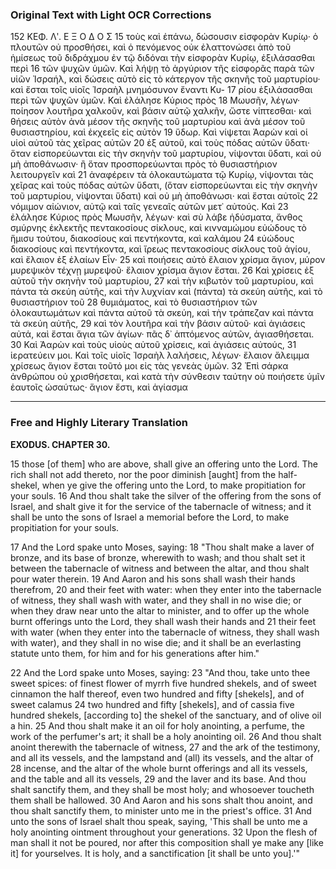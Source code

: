 ### Original Text with Light OCR Corrections

152 ΚΕΦ. Λʹ.
Ε Ξ Ο Δ Ο Σ
15 τοὺς καὶ ἐπάνω, δώσουσιν εἰσφορὰν Κυρίῳ· ὁ πλουτῶν οὐ προσθήσει, καὶ ὁ πενόμενος οὐκ ἐλαττονώσει ἀπὸ τοῦ ἡμίσεως τοῦ διδράχμου ἐν τῷ διδόναι τὴν εἰσφορὰν Κυρίῳ, ἐξιλάσασθαι περὶ 16 τῶν ψυχῶν ὑμῶν. Καὶ λήψῃ τὸ ἀργύριον τῆς εἰσφορᾶς παρὰ τῶν υἱῶν Ἰσραήλ, καὶ δώσεις αὐτὸ εἰς τὸ κάτεργον τῆς σκηνῆς τοῦ μαρτυρίου· καὶ ἔσται τοῖς υἱοῖς Ἰσραὴλ μνημόσυνον ἔναντι Κυ- 17 ρίου ἐξιλάσασθαι περὶ τῶν ψυχῶν ὑμῶν. Καὶ ἐλάλησε Κύριος πρὸς 18 Μωυσῆν, λέγων· ποίησον λουτῆρα χαλκοῦν, καὶ βάσιν αὐτῷ χαλκῆν, ὥστε νίπτεσθαι· καὶ θήσεις αὐτὸν ἀνὰ μέσον τῆς σκηνῆς τοῦ μαρτυρίου καὶ ἀνὰ μέσον τοῦ θυσιαστηρίου, καὶ ἐκχεεῖς εἰς αὐτὸν 19 ὕδωρ. Καὶ νίψεται Ἀαρὼν καὶ οἱ υἱοὶ αὐτοῦ τὰς χεῖρας αὐτῶν 20 ἐξ αὐτοῦ, καὶ τοὺς πόδας αὐτῶν ὕδατι· ὅταν εἰσπορεύωνται εἰς τὴν σκηνὴν τοῦ μαρτυρίου, νίψονται ὕδατι, καὶ οὐ μὴ ἀποθάνωσιν· ἢ ὅταν προσπορεύωνται πρὸς τὸ θυσιαστήριον λειτουργεῖν καὶ 21 ἀναφέρειν τὰ ὁλοκαυτώματα τῷ Κυρίῳ, νίψονται τὰς χεῖρας καὶ τοὺς πόδας αὐτῶν ὕδατι, (ὅταν εἰσπορεύωνται εἰς τὴν σκηνὴν τοῦ μαρτυρίου, νίψονται ὕδατι) καὶ οὐ μὴ ἀποθάνωσι· καὶ ἔσται αὐτοῖς 22 νόμιμον αἰώνιον, αὐτῷ καὶ ταῖς γενεαῖς αὐτῶν μετ᾿ αὐτούς. Καὶ 23 ἐλάλησε Κύριος πρὸς Μωυσῆν, λέγων· καὶ σὺ λάβε ἡδύσματα, ἄνθος σμύρνης ἐκλεκτῆς πεντακοσίους σίκλους, καὶ κινναμώμου εὐώδους τὸ ἥμισυ τούτου, διακοσίους καὶ πεντήκοντα, καὶ καλάμου 24 εὐώδους διακοσίους καὶ πεντήκοντα, καὶ ἴρεως πεντακοσίους σίκλους τοῦ ἁγίου, καὶ ἔλαιον ἐξ ἐλαίων Εἶν· 25 καὶ ποιήσεις αὐτὸ ἔλαιον χρίσμα ἅγιον, μύρον μυρεψικὸν τέχνῃ μυρεψοῦ· ἔλαιον χρίσμα ἅγιον ἔσται. 26 Καὶ χρίσεις ἐξ αὐτοῦ τὴν σκηνὴν τοῦ μαρτυρίου, 27 καὶ τὴν κιβωτὸν τοῦ μαρτυρίου, καὶ πάντα τὰ σκεύη αὐτῆς, καὶ τὴν λυχνίαν καὶ (πάντα) τὰ σκεύη αὐτῆς, καὶ τὸ θυσιαστήριον τοῦ 28 θυμιάματος, καὶ τὸ θυσιαστήριον τῶν ὁλοκαυτωμάτων καὶ πάντα αὐτοῦ τὰ σκεύη, καὶ τὴν τράπεζαν καὶ πάντα τὰ σκεύη αὐτῆς, 29 καὶ τὸν λουτῆρα καὶ τὴν βάσιν αὐτοῦ· καὶ ἁγιάσεις αὐτά, καὶ ἔσται ἅγια τῶν ἁγίων· πᾶς δ᾿ ἁπτόμενος αὐτῶν, ἁγιασθήσεται. 30 Καὶ Ἀαρὼν καὶ τοὺς υἱοὺς αὐτοῦ χρίσεις, καὶ ἁγιάσεις αὐτούς, 31 ἱερατεύειν μοι. Καὶ τοῖς υἱοῖς Ἰσραὴλ λαλήσεις, λέγων· ἔλαιον ἄλειμμα χρίσεως ἅγιον ἔσται τοῦτό μοι εἰς τὰς γενεὰς ὑμῶν. 32 Ἐπὶ σάρκα ἀνθρώπου οὐ χρισθήσεται, καὶ κατὰ τὴν σύνθεσιν ταύτην οὐ ποιήσετε ὑμῖν ἑαυτοῖς ὡσαύτως· ἅγιον ἔστι, καὶ ἁγίασμα

---

### Free and Highly Literary Translation

**EXODUS. CHAPTER 30.**

15 those [of them] who are above, shall give an offering unto the Lord. The rich shall not add thereto, nor the poor diminish [aught] from the half-shekel, when ye give the offering unto the Lord, to make propitiation for your souls.
16 And thou shalt take the silver of the offering from the sons of Israel, and shalt give it for the service of the tabernacle of witness; and it shall be unto the sons of Israel a memorial before the Lord, to make propitiation for your souls.

17 And the Lord spake unto Moses, saying:
18 "Thou shalt make a laver of bronze, and its base of bronze, wherewith to wash; and thou shalt set it between the tabernacle of witness and between the altar, and thou shalt pour water therein.
19 And Aaron and his sons shall wash their hands therefrom,
20 and their feet with water: when they enter into the tabernacle of witness, they shall wash with water, and they shall in no wise die; or when they draw near unto the altar to minister, and to offer up the whole burnt offerings unto the Lord, they shall wash their hands and
21 their feet with water (when they enter into the tabernacle of witness, they shall wash with water), and they shall in no wise die; and it shall be an everlasting statute unto them, for him and for his generations after him."

22 And the Lord spake unto Moses, saying:
23 "And thou, take unto thee sweet spices: of finest flower of myrrh five hundred shekels, and of sweet cinnamon the half thereof, even two hundred and fifty [shekels], and of sweet calamus
24 two hundred and fifty [shekels], and of cassia five hundred shekels, [according to] the shekel of the sanctuary, and of olive oil a hin.
25 And thou shalt make it an oil for holy anointing, a perfume, the work of the perfumer's art; it shall be a holy anointing oil.
26 And thou shalt anoint therewith the tabernacle of witness,
27 and the ark of the testimony, and all its vessels, and the lampstand and (all) its vessels, and the altar of
28 incense, and the altar of the whole burnt offerings and all its vessels, and the table and all its vessels,
29 and the laver and its base. And thou shalt sanctify them, and they shall be most holy; and whosoever toucheth them shall be hallowed.
30 And Aaron and his sons shalt thou anoint, and thou shalt sanctify them, to minister unto me in the priest's office.
31 And unto the sons of Israel shalt thou speak, saying, 'This shall be unto me a holy anointing ointment throughout your generations.
32 Upon the flesh of man shall it not be poured, nor after this composition shall ye make any [like it] for yourselves. It is holy, and a sanctification [it shall be unto you].'"